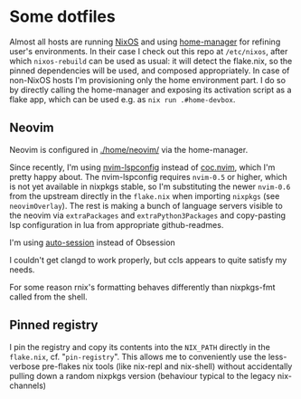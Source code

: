 # Some dotfiles

Almost all hosts are running [NixOS](https://nixos.org)
and using [home-manager](https://github.com/nix-community/home-manager)
for refining user's environments.
In their case I check out this repo at `/etc/nixos`, after which
`nixos-rebuild` can be used as usual: it will detect the flake.nix, so the
pinned dependencies will be used, and composed appropriately.
In case of non-NixOS hosts I'm provisioning only the home environment part.
I do so by directly calling the home-manager and exposing its activation script as a flake app,
which can be used e.g. as `nix run .#home-devbox`.

## Neovim

Neovim is configured in [./home/neovim/](./home/neovim/default.nix) via the
home-manager.

Since recently, I'm using [nvim-lspconfig](https://github.com/neovim/nvim-lspconfig)
instead of [coc.nvim](https://github.com/neoclide/coc.nvim), which I'm pretty happy about.
The nvim-lspconfig requires `nvim-0.5` or higher, which is not yet available in nixpkgs stable,
so I'm substituting the newer `nvim-0.6` from the upstream directly in the `flake.nix`
when importing `nixpkgs` (see `neovimOverlay`).
The rest is making a bunch of language servers visible to the neovim via `extraPackages` and `extraPython3Packages`
and copy-pasting lsp configuration in lua from appropriate github-readmes.

I'm using [auto-session](https://github.com/rmagatti/auto-session) instead of Obsession

I couldn't get clangd to work properly, but ccls appears to quite satisfy my needs.

For some reason rnix's formatting behaves differently than nixpkgs-fmt called from the shell.

## Pinned registry

I pin the registry and copy its contents into the `NIX_PATH` directly in the
`flake.nix`, cf. "`pin-registry`". This allows me to conveniently use the
less-verbose pre-flakes nix tools (like nix-repl and nix-shell) without
accidentally pulling down a random nixpkgs version (behaviour typical to the
legacy nix-channels)
